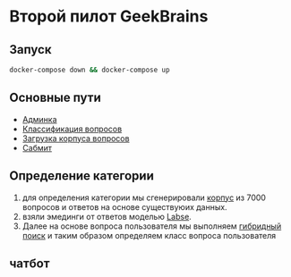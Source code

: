# Второй пилот GeekBrains

## Запуск
```bash
docker-compose down && docker-compose up
```
## Основные пути
- [Админка](https://copilot-api.kovalev.team/admin)
- [Классификация вопросов](https://copilot-api.kovalev.team/answer_questions)
- [Загрузка корпуса вопросов](https://copilot-api.kovalev.team/answer_questions/new)
- [Сабмит](https://copilot-api.kovalev.team/answer_questions/upload_batch_search)
## Определение категории

1. для определения категории мы сгенерировали [корпус](public/answer_question_corpus.csv) из 7000 вопросов и ответов на основе существуюих данных. 
2. взяли эмединги от ответов моделью [Labse](https://huggingface.co/cointegrated/LaBSE-en-ru).
3. Далее на основе вопроса пользователя мы выполняем [гибридный поиск](app/models/semantic_search.rb) и таким образом определяем класс вопроса пользователя

## чатбот
